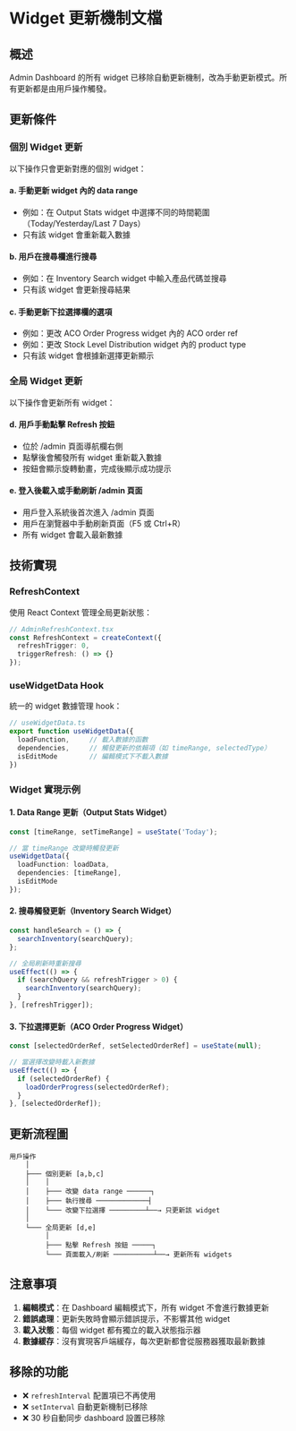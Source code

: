 # Widget 更新機制文檔

## 概述
Admin Dashboard 的所有 widget 已移除自動更新機制，改為手動更新模式。所有更新都是由用戶操作觸發。

## 更新條件

### 個別 Widget 更新
以下操作只會更新對應的個別 widget：

#### a. 手動更新 widget 內的 data range
- 例如：在 Output Stats widget 中選擇不同的時間範圍（Today/Yesterday/Last 7 Days）
- 只有該 widget 會重新載入數據

#### b. 用戶在搜尋欄進行搜尋
- 例如：在 Inventory Search widget 中輸入產品代碼並搜尋
- 只有該 widget 會更新搜尋結果

#### c. 手動更新下拉選擇欄的選項
- 例如：更改 ACO Order Progress widget 內的 ACO order ref
- 例如：更改 Stock Level Distribution widget 內的 product type
- 只有該 widget 會根據新選擇更新顯示

### 全局 Widget 更新
以下操作會更新所有 widget：

#### d. 用戶手動點擊 Refresh 按鈕
- 位於 /admin 頁面導航欄右側
- 點擊後會觸發所有 widget 重新載入數據
- 按鈕會顯示旋轉動畫，完成後顯示成功提示

#### e. 登入後載入或手動刷新 /admin 頁面
- 用戶登入系統後首次進入 /admin 頁面
- 用戶在瀏覽器中手動刷新頁面（F5 或 Ctrl+R）
- 所有 widget 會載入最新數據

## 技術實現

### RefreshContext
使用 React Context 管理全局更新狀態：
```typescript
// AdminRefreshContext.tsx
const RefreshContext = createContext({
  refreshTrigger: 0,
  triggerRefresh: () => {}
});
```

### useWidgetData Hook
統一的 widget 數據管理 hook：
```typescript
// useWidgetData.ts
export function useWidgetData({ 
  loadFunction,     // 載入數據的函數
  dependencies,     // 觸發更新的依賴項（如 timeRange, selectedType）
  isEditMode        // 編輯模式下不載入數據
})
```

### Widget 實現示例

#### 1. Data Range 更新（Output Stats Widget）
```typescript
const [timeRange, setTimeRange] = useState('Today');

// 當 timeRange 改變時觸發更新
useWidgetData({
  loadFunction: loadData,
  dependencies: [timeRange],
  isEditMode
});
```

#### 2. 搜尋觸發更新（Inventory Search Widget）
```typescript
const handleSearch = () => {
  searchInventory(searchQuery);
};

// 全局刷新時重新搜尋
useEffect(() => {
  if (searchQuery && refreshTrigger > 0) {
    searchInventory(searchQuery);
  }
}, [refreshTrigger]);
```

#### 3. 下拉選擇更新（ACO Order Progress Widget）
```typescript
const [selectedOrderRef, setSelectedOrderRef] = useState(null);

// 當選擇改變時載入新數據
useEffect(() => {
  if (selectedOrderRef) {
    loadOrderProgress(selectedOrderRef);
  }
}, [selectedOrderRef]);
```

## 更新流程圖

```
用戶操作
    │
    ├─── 個別更新 [a,b,c]
    │    │
    │    ├─── 改變 data range ──────┐
    │    ├─── 執行搜尋 ─────────────┤
    │    └─── 改變下拉選擇 ─────────┴──→ 只更新該 widget
    │
    └─── 全局更新 [d,e]
         │
         ├─── 點擊 Refresh 按鈕 ─────┐
         └─── 頁面載入/刷新 ──────────┴──→ 更新所有 widgets
```

## 注意事項

1. **編輯模式**：在 Dashboard 編輯模式下，所有 widget 不會進行數據更新
2. **錯誤處理**：更新失敗時會顯示錯誤提示，不影響其他 widget
3. **載入狀態**：每個 widget 都有獨立的載入狀態指示器
4. **數據緩存**：沒有實現客戶端緩存，每次更新都會從服務器獲取最新數據

## 移除的功能

- ❌ `refreshInterval` 配置項已不再使用
- ❌ `setInterval` 自動更新機制已移除
- ❌ 30 秒自動同步 dashboard 設置已移除